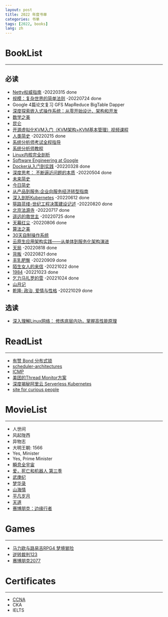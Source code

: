 ```yaml
---
layout: post
title: 2022 年度书单
categories: 书单
tags: [2022, books]
lang: zh
---
```


# BookList
---
## 必读
- [Netty权威指南](https://book.douban.com/subject/25897245/) -20220315 done
- [规模：复杂世界的简单法则](https://book.douban.com/subject/30244461/) -20220724 done
- Google 4篇论文复习 GFS MapReduce BigTable Dapper
- [深度探索嵌入式操作系统：从零开始设计、架构和开发](https://book.douban.com/subject/26643785/)
- [数学之美](https://book.douban.com/subject/10750155/)
- [昆仑](https://book.douban.com/subject/33429491/)
- [开源虚拟化KVM入门（KVM架构+KVM基本管理）视频课程](https://edu.51cto.com/center/course/lesson/index?id=118666)
- [人类简史](https://book.douban.com/subject/25985021/) -20220215 done
- [系统分析师考试全程指导](https://book.douban.com/subject/3998926/)
- [系统分析师教程](https://baike.baidu.com/item/%E7%B3%BB%E7%BB%9F%E5%88%86%E6%9E%90%E5%B8%88%E6%95%99%E7%A8%8B/8182174)
- [Linux内核完全剖析](https://book.douban.com/subject/3229243/)
- [Software Engineering at Google](https://abseil.io/resources/swe_at_google.2.pdf)
- [Docker从入门到实践](https://yeasy.gitbook.io/docker_practice/underly/arch) -20220328 done
- [深度思考： 不断逼近问题的本质](http://product.dangdang.com/25336322.html) -20220504 done
- [未来简史](https://book.douban.com/subject/26943161/)
- [今日简史](https://book.douban.com/subject/30259720/)
- [从产品到服务:企业向服务经济转型指南](https://book.douban.com/subject/3596861/)
- [深入剖析Kubernetes](https://book.douban.com/subject/35424872/) -20220612 done
- [筚路蓝缕-世纪工程决策建设记述](https://book.douban.com/subject/30348776/) -20220820 done
- [北京法源寺](https://book.douban.com/subject/1062991/) -20220717 done
- [遥远的救世主](https://book.douban.com/subject/1322455/) -20220725 done
- [天幕红尘](https://book.douban.com/subject/1322455/) -20220806 done
- [算法之美](https://book.douban.com/subject/30155731/)
- [30天自制操作系统](https://book.douban.com/subject/11530329/)
- [云原生应用架构实践——从单体到服务化架构演进](https://book.douban.com/subject/27091064/)
- [天局](https://book.douban.com/subject/27032786/) -20220818 done
- [背叛](https://book.douban.com/subject/1578545/) -20220821 done
- [丰乳肥臀](https://book.douban.com/subject/20257955/) -20220909 done
- [陌生女人的来信](https://book.douban.com/subject/26745030/) -20221022 done 
- [1984](https://book.douban.com/subject/26641288/) -20221023 done 
- [乞力马扎罗的雪](https://book.douban.com/subject/35100567/) -20221024 done 
- [山月记](https://book.douban.com/subject/35026475/) 
- [乾隆: 政治, 爱情与性格](https://book.douban.com/subject/35669245/) -20221029 done

## 选读
- [深入理解Linux网络： 修炼底层内功，掌握高性能原理](https://book.douban.com/subject/35922722/)


# ReadList
--- 

- [有赞 Bond 分布式锁](https://cloud.tencent.com/developer/article/1587433)
- [scheduler-architectures](https://www.cl.cam.ac.uk/research/srg/netos/camsas/blog/2016-03-09-scheduler-architectures.html)
- [ICMP](https://blog.paessler.com/disabling-icmp-and-snmp-wont-increase-security-but-will-impact-network-monitoring)
- [美团的Thread Monitor方案](https://tech.meituan.com/2020/04/02/java-pooling-pratice-in-meituan.html)
- [深度揭秘阿里云 Serverless Kubernetes](https://www.infoq.cn/article/xkJNoczVDHARLkKjvDOm)
- [site for curious people](https://manybutfinite.com/post/what-does-an-idle-cpu-do/)

# MovieList
---

- 人世间
- 风起陇西
- 异物志
- 大明王朝: 1566
- Yes, Minister
- Yes, Prime Minister
- [瞬息全宇宙](https://movie.douban.com/subject/30314848/)
- [爱，死亡和机器人 第三季](https://movie.douban.com/subject/35436582/?ivk_sa=1024320u)
- [武庚纪](https://movie.douban.com/subject/26564735/)
- [梦华录](https://movie.douban.com/subject/35231822/)
- [山海情](https://book.douban.com/subject/35494904/)
- [平凡岁月](https://book.douban.com/subject/34864748/)
- [天道](https://movie.douban.com/subject/2347485/)
- [赛博朋克：边缘行者](https://movie.douban.com/subject/35118256/)

# Games
---
- [马力欧与路易吉RPG4 梦境冒险](https://zh.wikipedia.org/zh-sg/%E7%91%AA%E5%88%A9%E6%AD%90%E8%88%87%E8%B7%AF%E6%98%93%E5%90%89RPG4_%E5%A4%A2%E5%A2%83%E5%86%92%E9%9A%AA)
- [逆转裁判123](https://www.douban.com/game/25890885/)
- [赛博朋克2077](https://www.douban.com/game/25931998/)

# Certificates
---
- [CCNA](https://ke.qq.com/webcourse/index.html#cid=3200525&term_id=103327984&taid=10932152060401165&vid=5285890803968219215)
- CKA
- IELTS
